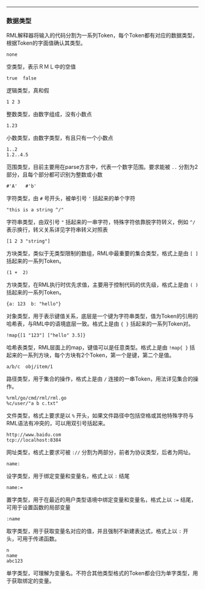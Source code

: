 
---
### 数据类型
RML解释器将输入的代码分割为一系列Token，每个Token都有对应的数据类型，根据Token的字面值确认其类型。

```
none
```
空类型，表示ＲＭＬ中的空值

```
true  false
```
逻辑类型，真和假

```
1 2 3
```
整数类型，由数字组成，没有小数点

```
1.23
```
小数类型，由数字类型，有且只有一个小数点

```
1..2  
1.2..4.5
```
范围类型，目前主要用在parse方言中，代表一个数字范围。要求能被 `..` 分割为2部分，且每个部分都可识别为整数或小数

```
#'A'   #'b'
```
字符类型，由 `#` 号开头，被单引号 `'` 括起来的单个字符

```
"this is a string ^/"
```
字符串类型，由双引号 `"` 括起来的一串字符，特殊字符依靠脱字符转义，例如 `^/` 表示换行，转义关系详见字符串转义对照表

```
[1 2 3 "string"]
```
方块类型，类似于无类型限制的数组，RML中最重要的集合类型，格式上是由 `[ ]` 括起来的一系列Token。

```
(1 +  2)
```
方块类型，在RML执行时优先求值，主要用于控制代码的优先级，格式上是由 `( )` 括起来的一系列Token。

```
{a: 123  b: "hello"}
```
对象类型，用于表示键值关系，底层是一个键为字符串类型，值为Token的引用的哈希表，与RML中的语境底层一致。格式上是由 `{ }` 括起来的一系列Token对。

```
!map{[1 "123"] ["hello" 3.5]}
```
哈希表类型，RML层面上的map，键值可以是任意类型。格式上是由 `!map{ }` 括起来的一系列方块，每个方块有2个Token，第一个是键，第二个是值。

```
a/b/c  obj/item/1
```
路径类型，用于集合的操作，格式上是由 `/` 连接的一串Token，用法详见集合的操作。

```
%rml/go/cmd/rml/rml.go    
%c/user/"a b c.txt"
```
文件类型，格式上要求是以 `%` 开头，如果文件路径中包括空格或其他特殊字符与RML语法有冲突的，可以用双引号括起来。

```
http://www.baidu.com  
tcp://localhost:8384
```
网址类型，格式上要求可被 `://` 分割为两部分，前者为协议类型，后者为网址。

```
name:
```
设字类型，用于绑定变量和变量名，格式上以 `:` 结尾

```
name:=
```
置字类型，用于在最近的用户类型语境中绑定变量和变量名，格式上以 `:=` 结尾，可用于设置函数的局部变量

```
:name
```
取字类型，用于获取变量名对应的值，并且强制不新建表达式，格式上以 `:` 开头，可用于传递函数。

```
n
name
abc123
```
单字类型，可理解为变量名。不符合其他类型格式的Token都会归为单字类型，用于获取绑定的变量。







